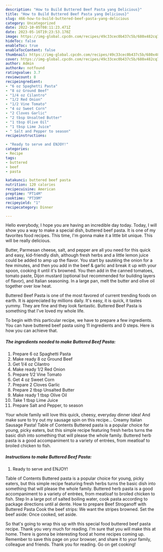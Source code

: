```yaml
---
description: "How to Build Buttered Beef Pasta yang Delicious}"
title: "How to Build Buttered Beef Pasta yang Delicious}"
slug: 466-how-to-build-buttered-beef-pasta-yang-delicious
category: Uncategorized
date: 2022-10-05T08:11:23.471Z
date: 2023-05-16T19:23:53.170Z
image: https://img-global.cpcdn.com/recipes/49c33cec0b437c5b/680x482cq70/buttered-beef-pasta-recipe-main-photo.jpg
hideToc: false
enableToc: true
enableTocContent: false
thumbnail: https://img-global.cpcdn.com/recipes/49c33cec0b437c5b/680x482cq70/buttered-beef-pasta-recipe-main-photo.jpg
cover: https://img-global.cpcdn.com/recipes/49c33cec0b437c5b/680x482cq70/buttered-beef-pasta-recipe-main-photo.jpg
author: Admin
authorAv: notfound
ratingvalue: 3.7
reviewcount: 8
recipeingredient:
- "6 oz Spaghetti Pasta"
- "8 oz Ground Beef"
- "1/4 oz Cilantro"
- "1/2 Red Onion"
- "1/2 Vine Tomato"
- "4 oz Sweet Corn"
- "2 Cloves Garlic"
- "2 tbsp Unsalted Butter"
- "1 tbsp Olive Oil"
- "1 tbsp Lime Juice"
- " Salt and Pepper to season"
recipeinstructions:

- "Ready to serve and ENJOY!"
categories:
- Recipe
tags:
- buttered
- beef
- pasta

katakunci: buttered beef pasta 
nutrition: 120 calories
recipecuisine: American
preptime: "PT14M"
cooktime: "PT39M"
recipeyield: "1"
recipecategory: Dinner

---
```



Hello everybody, I hope you are having an incredible day today. Today, I will show you a way to make a special dish, buttered beef pasta. It is one of my favorites food recipes. This time, I'm gonna make it a little bit unique. This will be really delicious.

Butter, Parmesan cheese, salt, and pepper are all you need for this quick and easy, kid-friendly dish, although fresh herbs and a little lemon juice could be added to amp up the flavor. You start by sautéing the onion for a few minutes, and then you add in the beef &amp; garlic and break it up with your spoon, cooking it until it&#39;s browned. You then add in the canned tomatoes, tomato paste, Dijon mustard (optional but recommended for building layers of flavor), and Italian seasoning. In a large pan, melt the butter and olive oil together over low heat.

Buttered Beef Pasta is one of the most favored of current trending foods on earth. It is appreciated by millions daily. It's easy, it is quick, it tastes yummy. They are fine and they look fantastic. Buttered Beef Pasta is something that I've loved my whole life.


To begin with this particular recipe, we have to prepare a few ingredients. You can have buttered beef pasta using 11 ingredients and 0 steps. Here is how you can achieve that.

<!--inarticleads1-->

##### The ingredients needed to make Buttered Beef Pasta:

1. Prepare 6 oz Spaghetti Pasta
1. Make ready 8 oz Ground Beef
1. Get 1/4 oz Cilantro
1. Make ready 1/2 Red Onion
1. Prepare 1/2 Vine Tomato
1. Get 4 oz Sweet Corn
1. Prepare 2 Cloves Garlic
1. Prepare 2 tbsp Unsalted Butter
1. Make ready 1 tbsp Olive Oil
1. Take 1 tbsp Lime Juice
1. Prepare  Salt and Pepper, to season


Your whole family will love this quick, cheesy, everyday dinner idea! And make sure to try out my sausage spin on this recipe… Creamy Italian Sausage Pasta! Table of Contents Buttered pasta is a popular choice for young, picky eaters, but this simple recipe featuring fresh herbs turns the basic dish into something that will please the whole family. Buttered herb pasta is a good accompaniment to a variety of entrées, from meatloaf to broiled chicken to fish. 

<!--inarticleads2-->

##### Instructions to make Buttered Beef Pasta:


1. Ready to serve and ENJOY!

Table of Contents Buttered pasta is a popular choice for young, picky eaters, but this simple recipe featuring fresh herbs turns the basic dish into something that will please the whole family. Buttered herb pasta is a good accompaniment to a variety of entrées, from meatloaf to broiled chicken to fish. Step In a large pot of salted boiling water, cook pasta according to package directions until al dente. How to prepare Beef Stroganoff with Buttered Pasta Cook the beef strips: We want the stripes browned. Set the beef aside: Once cooked, set aside. 

So that's going to wrap this up with this special food buttered beef pasta recipe. Thank you very much for reading. I'm sure that you will make this at home. There is gonna be interesting food at home recipes coming up. Remember to save this page on your browser, and share it to your family, colleague and friends. Thank you for reading. Go on get cooking!
